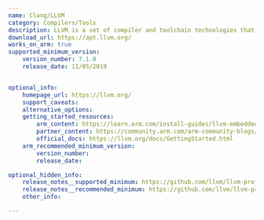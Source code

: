 ```yaml
---
name: Clang/LLVM
category: Compilers/Tools
description: LLVM is a set of compiler and toolchain technologies that can be used to develop a frontend for any programming language and a backend for any instruction set architecture
download_url: https://apt.llvm.org/
works_on_arm: true
supported_minimum_version:
    version_number: 7.1.0
    release_date: 11/05/2019


optional_info:
    homepage_url: https://llvm.org/
    support_caveats:
    alternative_options:
    getting_started_resources:
        arm_content: https://learn.arm.com/install-guides/llvm-embedded/
        partner_content: https://community.arm.com/arm-community-blogs/b/tools-software-ides-blog/posts/accelerating-open-source-llvm-development
        official_docs: https://llvm.org/docs/GettingStarted.html
    arm_recommended_minimum_version:
        version_number: 
        release_date:

optional_hidden_info:
    release_notes__supported_minimum: https://github.com/llvm/llvm-project/releases/tag/llvmorg-7.1.0
    release_notes__recommended_minimum: https://github.com/llvm/llvm-project/releases/tag/llvmorg-15.0.0
    other_info: 

---
```


